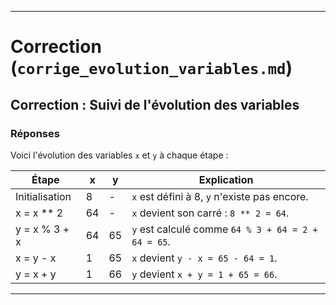 
---

# **Correction (`corrige_evolution_variables.md`)**
## Correction : Suivi de l'évolution des variables

### Réponses

Voici l'évolution des variables `x` et `y` à chaque étape :

| Étape | x  | y  | Explication |
|-------|----|----|-------------|
| Initialisation | 8  | -  | `x` est défini à 8, `y` n'existe pas encore. |
| x = x ** 2 | 64 | -  | `x` devient son carré : `8 ** 2 = 64`. |
| y = x % 3 + x | 64 | 65 | `y` est calculé comme `64 % 3 + 64 = 2 + 64 = 65`. |
| x = y - x | 1  | 65 | `x` devient `y - x = 65 - 64 = 1`. |
| y = x + y | 1  | 66 | `y` devient `x + y = 1 + 65 = 66`. |

---
